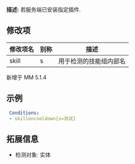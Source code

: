 **描述:** 若服务端已安装指定插件.

修改项
---

| 修改项名  | 别称           | 描述                      |
| --------- | -------------- | ------------------------- |
| skill | s | 用于检测的技能组内部名 |

新增于 MM 5.1.4

示例
---

```yaml
 Conditions:
 - skilloncooldown{s=测试}
```

拓展信息
---

- 检测对象: 实体